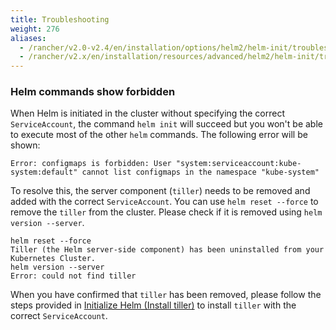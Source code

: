 ```yaml
---
title: Troubleshooting
weight: 276
aliases:
  - /rancher/v2.0-v2.4/en/installation/options/helm2/helm-init/troubleshooting
  - /rancher/v2.x/en/installation/resources/advanced/helm2/helm-init/troubleshooting/
---
```


### Helm commands show forbidden

When Helm is initiated in the cluster without specifying the correct `ServiceAccount`, the command `helm init` will succeed but you won't be able to execute most of the other `helm` commands. The following error will be shown:

```
Error: configmaps is forbidden: User "system:serviceaccount:kube-system:default" cannot list configmaps in the namespace "kube-system"
```

To resolve this, the server component (`tiller`) needs to be removed and added with the correct `ServiceAccount`. You can use `helm reset --force` to remove the `tiller` from the cluster. Please check if it is removed using `helm version --server`.

```
helm reset --force
Tiller (the Helm server-side component) has been uninstalled from your Kubernetes Cluster.
helm version --server
Error: could not find tiller
```

When you have confirmed that `tiller` has been removed, please follow the steps provided in [Initialize Helm (Install tiller)](installation/options/helm2/helm-init/) to install `tiller` with the correct `ServiceAccount`.
